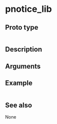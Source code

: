 # pnotice_lib

## Proto type

```php
```

## Description


## Arguments


## Example

```php
```

## See also
None


